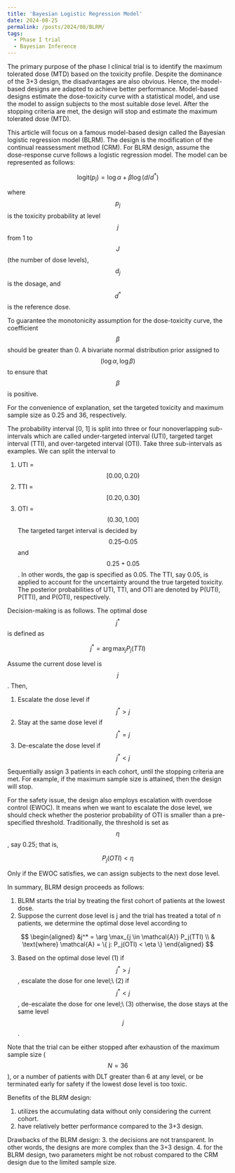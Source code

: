 ```yaml
---
title: 'Bayesian Logistic Regression Model'
date: 2024-08-25
permalink: /posts/2024/08/BLRM/
tags:
  - Phase I trial
  - Bayesian Inference
---
```


The primary purpose of the phase I clinical trial is to identify the maximum tolerated dose (MTD) based on the toxicity profile. Despite the dominance of the 3+3 design, the disadvantages are also obvious. Hence, the model-based designs are adapted to achieve better performance. Model-based designs estimate the dose-toxicity curve with a statistical model, and use the model to assign subjects to the most suitable dose level. After the stopping criteria are met, the design will stop and estimate the maximum tolerated dose (MTD).

This article will focus on a famous model-based design called the Bayesian logistic regression model (BLRM). The design is the modification of the continual reassessment method (CRM). For BLRM design, assume the dose-response curve follows a logistic regression model. The model can be represented as follows:

$$
\text{logit}(p_j) = \log \alpha + \beta \log ( d / d^* )
$$

where $$p_j$$ is the toxicity probability at level $$j$$ from 1 to $$J$$ (the number of dose levels), $$d_j$$ is the dosage, and $$d^*$$ is the reference dose. 

To guarantee the monotonicity assumption for the dose-toxicity curve, the coefficient $$\beta$$ should be greater than 0. A bivariate normal distribution prior assigned to $$(\log \alpha, \log \beta)$$ to ensure that $$\beta$$ is positive. 

For the convenience of explanation, set the targeted toxicity and maximum sample size as 0.25 and 36, respectively.

The probability interval [0, 1] is split into three or four nonoverlapping sub-intervals which are called under-targeted interval (UTI), targeted target interval (TTI), and over-targeted interval (OTI). Take three sub-intervals as examples. We can split the interval to
1. UTI = $$[0.00, 0.20)$$
2. TTI = $$[0.20, 0.30]$$
3. OTI = $$(0.30, 1.00]$$
The targeted target interval is decided by $$0.25–0.05$$ and $$0.25+0.05$$. In other words, the gap is specified as 0.05. The TTI, say 0.05, is applied to account for the uncertainty around the true targeted toxicity. The posterior probabilities of UTI, TTI, and OTI are denoted by P(UTI), P(TTI), and P(OTI), respectively.

Decision-making is as follows. The optimal dose $$j^*$$ is defined as 

$$
j^* = \arg \max_j P_j(TTI)
$$

Assume the current dose level is $$j$$. Then,
1. Escalate the dose level if $$j^* > j$$
2. Stay at the same dose level if $$j^* = j$$
3. De-escalate the dose level if $$j^* < j$$

Sequentially assign 3 patients in each cohort, until the stopping criteria are met. For example, if the maximum sample size is attained, then the design will stop.

For the safety issue, the design also employs escalation with overdose control (EWOC). It means when we want to escalate the dose level, we should check whether the posterior probability of OTI is smaller than a pre-specified threshold. Traditionally, the threshold is set as $$\eta$$, say 0.25; that is,

$$
P_j(OTI) < \eta
$$

Only if the EWOC satisfies, we can assign subjects to the next dose level.

In summary, BLRM design proceeds as follows:
1. BLRM starts the trial by treating the first cohort of patients at the lowest dose.
2. Suppose the current dose level is j and the trial has treated a total of n patients, we determine the optimal dose level according to

$$
\begin{aligned}
&j^* = \arg \max_{j \in \mathcal{A}} P_j(TTI) \\
& \text{where} \mathcal{A} = \{ j: P_j(OTI) < \eta \}
\end{aligned}
$$

3. Based on the optimal dose level
   (1) if $$j^* > j$$, escalate the dose for one level;\\
   (2) if $$j^* < j$$, de-escalate the dose for one level;\\
   (3) otherwise, the dose stays at the same level $$j$$.


Note that the trial can be either stopped after exhaustion of the maximum sample size ($$N=36$$), or a number of patients with DLT greater than 6 at any level, or be terminated early for safety if the lowest dose level is too toxic.

Benefits of the BLRM design:
1. utilizes the accumulating data without only considering the current cohort.
2. have relatively better performance compared to the 3+3 design.

Drawbacks of the BLRM design:
3. the decisions are not transparent. In other words, the designs are more complex than the 3+3 design.
4. for the BLRM design, two parameters might be not robust compared to the CRM design due to the limited sample size.









